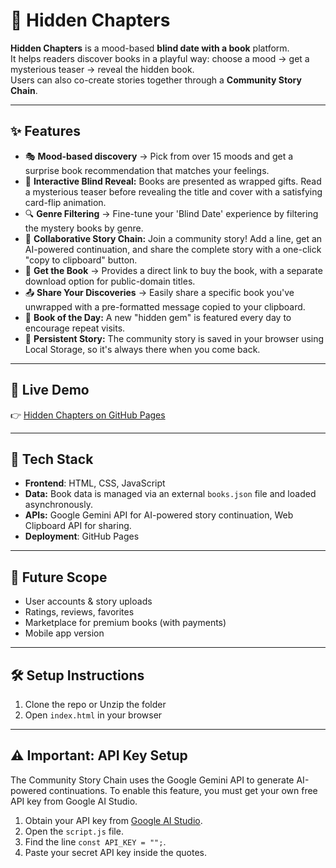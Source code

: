 # 📖 Hidden Chapters

**Hidden Chapters** is a mood-based **blind date with a book** platform.  
It helps readers discover books in a playful way: choose a mood → get a mysterious teaser → reveal the hidden book.  
Users can also co-create stories together through a **Community Story Chain**.

---

## ✨ Features
- 🎭 **Mood-based discovery** → Pick from over 15 moods and get a surprise book recommendation that matches your feelings.
- 🎁 **Interactive Blind Reveal:** Books are presented as wrapped gifts. Read a mysterious teaser before revealing the title and cover with a satisfying card-flip animation.
- 🔍 **Genre Filtering** → Fine-tune your 'Blind Date' experience by filtering the mystery books by genre.
- 📝 **Collaborative Story Chain:** Join a community story! Add a line, get an AI-powered continuation, and share the complete story with a one-click "copy to clipboard" button.  
- 🔗 **Get the Book** → Provides a direct link to buy the book, with a separate download option for public-domain titles.
- 📤 **Share Your Discoveries** → Easily share a specific book you've unwrapped with a pre-formatted message copied to your clipboard.
- 💎 **Book of the Day:** A new "hidden gem" is featured every day to encourage repeat visits.
- 💾 **Persistent Story:** The community story is saved in your browser using Local Storage, so it's always there when you come back.   

---

## 🚀 Live Demo
👉 [Hidden Chapters on GitHub Pages](https://richaroy23.github.io/hidden-chapters/)  

---

## 📂 Tech Stack
- **Frontend**: HTML, CSS, JavaScript  
- **Data:** Book data is managed via an external `books.json` file and loaded asynchronously.
- **APIs:** Google Gemini API for AI-powered story continuation, Web Clipboard API for sharing.
- **Deployment**: GitHub Pages  

---

## 🔮 Future Scope
- User accounts & story uploads  
- Ratings, reviews, favorites  
- Marketplace for premium books (with payments)  
- Mobile app version  

---

## 🛠️ Setup Instructions
1. Clone the repo or Unzip the folder  
2. Open `index.html` in your browser
---

## ⚠️ Important: API Key Setup

The Community Story Chain uses the Google Gemini API to generate AI-powered continuations. To enable this feature, you must get your own free API key from Google AI Studio.

1.  Obtain your API key from [Google AI Studio](https://aistudio.google.com/).
2.  Open the `script.js` file.
3.  Find the line `const API_KEY = "";`.
4.  Paste your secret API key inside the quotes.
